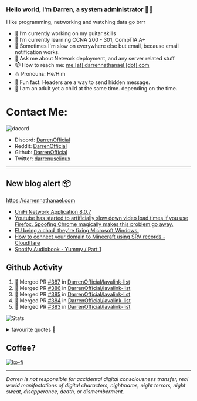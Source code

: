 ### Hello world, I'm Darren, a system administrator 👨‍💻
I like programming, networking and watching data go brrr


- 🔭 I’m currently working on my guitar skills
- 🌴 I’m currently learning CCNA 200 - 301, CompTIA A+ 
- 🚀 Sometimes I'm slow on everywhere else but email, because email notification works.
- 💬 Ask me about Network deployment, and any server related stuff 
- 📫 How to reach me: [me [at] darrennathanael [dot] com](mailto:me@darrennathanael.com) 
- ⛄️ Pronouns: He/Him
- 🍪 Fun fact: Headers are a way to send hidden message.
- 🍻 I am an adult yet a child at the same time. depending on the time.

# Contact Me:

![dacord](https://discord.c99.nl/widget/theme-4/508296903960821771.png)

- Discord: [DarrenOfficial](https://discord.darrennathanael.com)
- Reddit: [DarrenOfficial](https://reddit.com/u/DarrenOfficiallol)
- Github: [DarrenOfficial](https://github.com/DarrenOfficial)
- Twitter: [darrenuselinux](https://twitter.com/darrenuselinux)


---
## New blog alert 📦
https://darrennathanael.com
<!-- BLOG-POST-LIST:START -->
- [UniFi Network Application 8.0.7](https://blog.darrennathanael.com/posts/unifi-8/)
- [Youtube has started to artificially slow down video load times if you use Firefox. Spoofing Chrome magically makes this problem go away.](https://blog.darrennathanael.com/posts/youtube-has-started-to-artificially-slow-down-video-load-times-if-you-use-firefox/)
- [EU being a chad, they&#39;re fixing Microsoft Windows.](https://blog.darrennathanael.com/posts/eu-fixing-windows/)
- [How to connect your domain to Minecraft using SRV records - Cloudflare](https://blog.darrennathanael.com/posts/setting-up-a-srv-record-for-mc/)
- [Spotify Audiobook - Yummy / Part 1](https://blog.darrennathanael.com/posts/spotify-audiobook-yummy/)
<!-- BLOG-POST-LIST:END -->

## Github Activity
<!--START_SECTION:activity-->
1. 🎉 Merged PR [#387](https://github.com/DarrenOfficial/lavalink-list/pull/387) in [DarrenOfficial/lavalink-list](https://github.com/DarrenOfficial/lavalink-list)
2. 🎉 Merged PR [#386](https://github.com/DarrenOfficial/lavalink-list/pull/386) in [DarrenOfficial/lavalink-list](https://github.com/DarrenOfficial/lavalink-list)
3. 🎉 Merged PR [#385](https://github.com/DarrenOfficial/lavalink-list/pull/385) in [DarrenOfficial/lavalink-list](https://github.com/DarrenOfficial/lavalink-list)
4. 🎉 Merged PR [#384](https://github.com/DarrenOfficial/lavalink-list/pull/384) in [DarrenOfficial/lavalink-list](https://github.com/DarrenOfficial/lavalink-list)
5. 🎉 Merged PR [#383](https://github.com/DarrenOfficial/lavalink-list/pull/383) in [DarrenOfficial/lavalink-list](https://github.com/DarrenOfficial/lavalink-list)
<!--END_SECTION:activity-->


![Stats](https://github-readme-stats.vercel.app/api?username=DarrenOfficial&layout=compact&hide_border=true&hide_title=true&count_private=true&include_all_commits=true&show_icons=true&bg_color=00000000&text_color=c3c6ce&icon_color=4e64f7)


<details>
<summary>favourite quotes 🍻</summary>
<br>
<i>"Always trust what others say or write without ever questioning them. Especially their code."</i> -Albert Einstein
<br><br>
  <i>"If she this easy, then she prolly got a diseasy"</i> -Dr Martin Luther King
  <br><br>
  <i>"If a woman is giving you what you want, it is deception."</i> -Sun Tzu, Art of War
</details>


## Coffee?

[![ko-fi](https://ko-fi.com/img/githubbutton_sm.svg)](https://ko-fi.com/R6R1311CB)

---

_Darren is not responsible for accidental digital consciousness transfer, real world manifestations of digital characters, nightmares, night terrors, night sweat, disapperance, death, or dismemberment._
